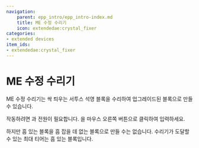 ```yaml
---
navigation:
    parent: epp_intro/epp_intro-index.md
    title: ME 수정 수리기
    icon: extendedae:crystal_fixer
categories:
- extended devices
item_ids:
- extendedae:crystal_fixer
---
```


# ME 수정 수리기

<BlockImage id="extendedae:crystal_fixer" scale="8"></BlockImage>

ME 수정 수리기는 싹 틔우는 서투스 석영 블록을 수리하여 업그레이드된 블록으로 만들 수 있습니다.

작동하려면 <ItemLink id="ae2:charged_certus_quartz_crystal" />과 전원이 필요합니다. <ItemLink id="ae2:charged_certus_quartz_crystal" />을 마우스 오른쪽 버튼으로 클릭하여 입력하세요.

하지만 흠 있는 블록을 흠 잡을 데 없는 블록으로 만들 수는 없습니다. 수리기가 도달할 수 있는 최대 티어는 흠 있는 블록입니다.

<Row gap="20">
<GameScene zoom="4" background="transparent">
  <ImportStructure src="../structure/crystal_fixer.snbt"></ImportStructure>
</GameScene>
</Row>
